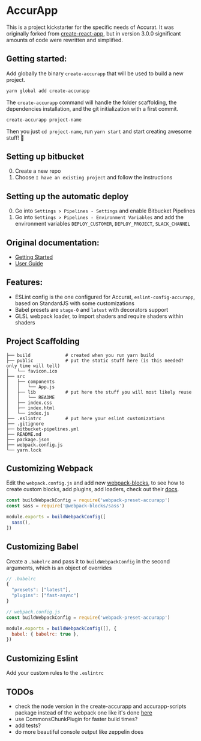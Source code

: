 # AccurApp
This is a project kickstarter for the specific needs of Accurat.
It was originally forked from [create-react-app](https://github.com/facebookincubator/create-react-app/),
but in version 3.0.0 significant amounts of code were rewritten and simplified.

## Getting started:
Add globally the binary `create-accurapp` that will be used to build a new project.
```sh
yarn global add create-accurapp
```

The `create-accurapp` command will handle the folder scaffolding, the dependencies installation, and the git initialization with a first commit.
```sh
create-accurapp project-name
```

Then you just `cd project-name`, run `yarn start` and start creating awesome stuff! 🎉

## Setting up bitbucket
0. Create a new repo
0. Choose `I have an existing project` and follow the instructions

## Setting up the automatic deploy
0. Go into `Settings > Pipelines - Settings` and enable Bitbucket Pipelines
0. Go into `Settings > Pipelines - Environment Variables` and add the environment variables `DEPLOY_CUSTOMER`, `DEPLOY_PROJECT`, `SLACK_CHANNEL`

## Original documentation:
- [Getting Started](https://github.com/facebookincubator/create-react-app/#getting-started)
- [User Guide](https://github.com/facebookincubator/create-react-app/blob/master/packages/react-scripts/template/README.md)

## Features:
- ESLint config is the one configured for Accurat, `eslint-config-accurapp`, based on StandardJS with some customizations
- Babel presets are `stage-0` and `latest` with decorators support
- GLSL webpack loader, to import shaders and require shaders within shaders

## Project Scaffolding
```
├── build             # created when you run yarn build
├── public            # put the static stuff here (is this needed? only time will tell)
│   └── favicon.ico
├── src
│   ├── components
│   │   └── App.js
│   ├── lib           # put here the stuff you will most likely reuse
│   │   └── README
│   ├── index.css
│   ├── index.html
│   └── index.js
├── .eslintrc         # put here your eslint customizations
├── .gitignore
├── bitbucket-pipelines.yml
├── README.md
├── package.json
├── webpack.config.js
└── yarn.lock
```

## Customizing Webpack
Edit the `webpack.config.js` and add new [webpack-blocks](https://github.com/andywer/webpack-blocks), to see how to create custom blocks, add plugins, add loaders, check out their [docs](https://github.com/andywer/webpack-blocks).
```js
const buildWebpackConfig = require('webpack-preset-accurapp')
const sass = require('@webpack-blocks/sass')

module.exports = buildWebpackConfig([
  sass(),
])
```

## Customizing Babel
Create a `.babelrc` and pass it to `buildWebpackConfig` in the second arguments, which is an object of overrides
```js
// .babelrc
{
  "presets": ["latest"],
  "plugins": ["fast-async"]
}

// webpack.config.js
const buildWebpackConfig = require('webpack-preset-accurapp')

module.exports = buildWebpackConfig([], {
  babel: { babelrc: true },
})
```

## Customizing Eslint
Add your custom rules to the `.eslintrc`


## TODOs
- check the node version in the create-accurapp and accurapp-scripts package instead of the webpack one like it's done [here](https://github.com/facebookincubator/create-react-app/blob/master/packages/create-react-app/index.js)
- use CommonsChunkPlugin for faster build times?
- add tests?
- do more beautiful console output like zeppelin does
